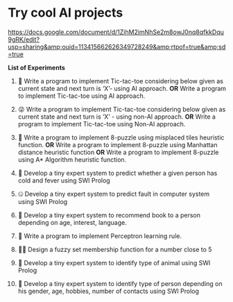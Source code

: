 # Try cool AI projects
https://docs.google.com/document/d/1ZihM2imNhSe2m8owJ0nq8qfkkDqu9gRK/edit?usp=sharing&amp;ouid=113415662626349728249&amp;rtpof=true&amp;sd=true


**List of Experiments**

1. 🤩 Write a program to implement Tic-tac-toe considering below given as current state and next turn is ‘X’- using AI approach.
                                                           **OR**
   Write a program to implement Tic-tac-toe using AI approach.


2. 😜 Write a program to implement Tic-tac-toe considering below given as current state and next turn is ‘X’ - using non-AI approach.
                                                           **OR**
   Write a program to implement Tic-tac-toe using Non-AI approach.

3. 🤗 Write a program to implement 8-puzzle using misplaced tiles heuristic function.
                                                           **OR**
   Write a program to implement 8-puzzle using Manhattan distance heuristic function
                                                           **OR**
   Write a program to implement 8-puzzle using A* Algorithm heuristic function.


4. 🤫 Develop a tiny expert system to predict whether a given person has cold and fever using SWI Prolog


5. 🤐 Develop a tiny expert system to predict fault in computer system using SWI Prolog


6. 🤭 Develop a tiny expert system to recommend book to a person depending on age, interest, language.


7. 🤑 Write a program to implement Perceptron learning rule.


8. 😮‍💨 Design a fuzzy set membership function for a number close to 5


9. 🤯 Develop a tiny expert system to identify type of animal using SWI Prolog


10. 🤠 Develop a tiny expert system to identify type of person depending on his gender, age, hobbies, number of contacts using SWI Prolog



